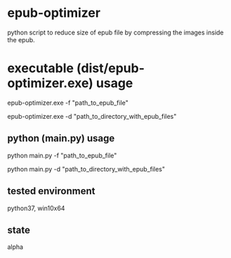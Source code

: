 # epub-optimizer
python script to reduce size of epub file by compressing the images inside the epub.

# executable (dist/epub-optimizer.exe) usage
epub-optimizer.exe -f "path_to_epub_file"

epub-optimizer.exe -d "path_to_directory_with_epub_files"

## python (main.py) usage
python main.py -f "path_to_epub_file"

python main.py -d "path_to_directory_with_epub_files"

## tested environment
python37, win10x64

## state
alpha
